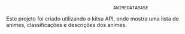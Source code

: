                                             ANIMEDATABASE

Este projeto foi criado utilizando o kitsu API, onde mostra uma lista de animes, classificações e descrições dos animes.
